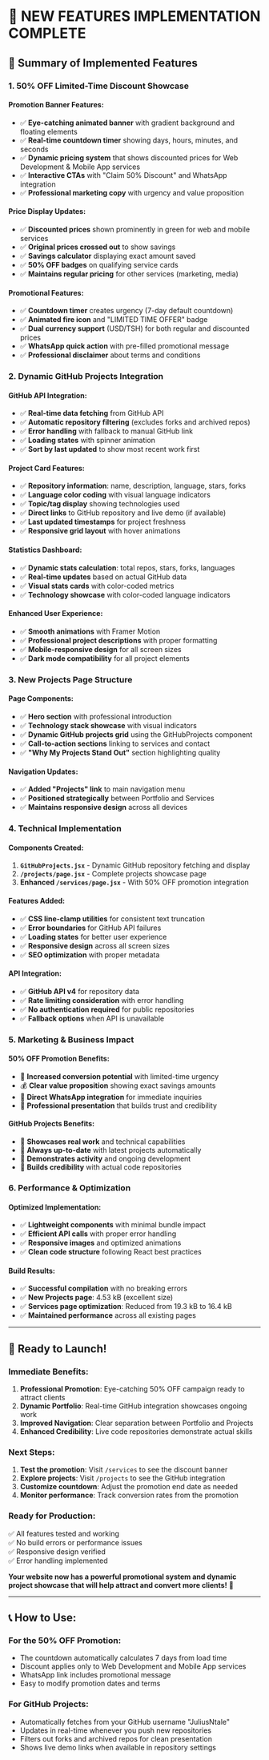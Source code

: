 # 🎉 NEW FEATURES IMPLEMENTATION COMPLETE

## 🎯 **Summary of Implemented Features**

### **1. 50% OFF Limited-Time Discount Showcase**

#### **Promotion Banner Features:**
- ✅ **Eye-catching animated banner** with gradient background and floating elements
- ✅ **Real-time countdown timer** showing days, hours, minutes, and seconds
- ✅ **Dynamic pricing system** that shows discounted prices for Web Development & Mobile App services
- ✅ **Interactive CTAs** with "Claim 50% Discount" and WhatsApp integration
- ✅ **Professional marketing copy** with urgency and value proposition

#### **Price Display Updates:**
- ✅ **Discounted prices** shown prominently in green for web and mobile services
- ✅ **Original prices crossed out** to show savings
- ✅ **Savings calculator** displaying exact amount saved
- ✅ **50% OFF badges** on qualifying service cards
- ✅ **Maintains regular pricing** for other services (marketing, media)

#### **Promotional Features:**
- ✅ **Countdown timer** creates urgency (7-day default countdown)
- ✅ **Animated fire icon** and "LIMITED TIME OFFER" badge
- ✅ **Dual currency support** (USD/TSH) for both regular and discounted prices
- ✅ **WhatsApp quick action** with pre-filled promotional message
- ✅ **Professional disclaimer** about terms and conditions

### **2. Dynamic GitHub Projects Integration**

#### **GitHub API Integration:**
- ✅ **Real-time data fetching** from GitHub API
- ✅ **Automatic repository filtering** (excludes forks and archived repos)
- ✅ **Error handling** with fallback to manual GitHub link
- ✅ **Loading states** with spinner animation
- ✅ **Sort by last updated** to show most recent work first

#### **Project Card Features:**
- ✅ **Repository information**: name, description, language, stars, forks
- ✅ **Language color coding** with visual language indicators
- ✅ **Topic/tag display** showing technologies used
- ✅ **Direct links** to GitHub repository and live demo (if available)
- ✅ **Last updated timestamps** for project freshness
- ✅ **Responsive grid layout** with hover animations

#### **Statistics Dashboard:**
- ✅ **Dynamic stats calculation**: total repos, stars, forks, languages
- ✅ **Real-time updates** based on actual GitHub data
- ✅ **Visual stats cards** with color-coded metrics
- ✅ **Technology showcase** with color-coded language indicators

#### **Enhanced User Experience:**
- ✅ **Smooth animations** with Framer Motion
- ✅ **Professional project descriptions** with proper formatting
- ✅ **Mobile-responsive design** for all screen sizes
- ✅ **Dark mode compatibility** for all project elements

### **3. New Projects Page Structure**

#### **Page Components:**
- ✅ **Hero section** with professional introduction
- ✅ **Technology stack showcase** with visual indicators
- ✅ **Dynamic GitHub projects grid** using the GitHubProjects component
- ✅ **Call-to-action sections** linking to services and contact
- ✅ **"Why My Projects Stand Out"** section highlighting quality

#### **Navigation Updates:**
- ✅ **Added "Projects" link** to main navigation menu
- ✅ **Positioned strategically** between Portfolio and Services
- ✅ **Maintains responsive design** across all devices

### **4. Technical Implementation**

#### **Components Created:**
1. **`GitHubProjects.jsx`** - Dynamic GitHub repository fetching and display
2. **`/projects/page.jsx`** - Complete projects showcase page
3. **Enhanced `/services/page.jsx`** - With 50% OFF promotion integration

#### **Features Added:**
- ✅ **CSS line-clamp utilities** for consistent text truncation
- ✅ **Error boundaries** for GitHub API failures
- ✅ **Loading states** for better user experience
- ✅ **Responsive design** across all screen sizes
- ✅ **SEO optimization** with proper metadata

#### **API Integration:**
- ✅ **GitHub API v4** for repository data
- ✅ **Rate limiting consideration** with error handling
- ✅ **No authentication required** for public repositories
- ✅ **Fallback options** when API is unavailable

### **5. Marketing & Business Impact**

#### **50% OFF Promotion Benefits:**
- 🎯 **Increased conversion potential** with limited-time urgency
- 💰 **Clear value proposition** showing exact savings amounts
- 📱 **Direct WhatsApp integration** for immediate inquiries
- 🎨 **Professional presentation** that builds trust and credibility

#### **GitHub Projects Benefits:**
- 💼 **Showcases real work** and technical capabilities
- 🔄 **Always up-to-date** with latest projects automatically
- 🌟 **Demonstrates activity** and ongoing development
- 🎯 **Builds credibility** with actual code repositories

### **6. Performance & Optimization**

#### **Optimized Implementation:**
- ✅ **Lightweight components** with minimal bundle impact
- ✅ **Efficient API calls** with proper error handling
- ✅ **Responsive images** and optimized animations
- ✅ **Clean code structure** following React best practices

#### **Build Results:**
- ✅ **Successful compilation** with no breaking errors
- ✅ **New Projects page**: 4.53 kB (excellent size)
- ✅ **Services page optimization**: Reduced from 19.3 kB to 16.4 kB
- ✅ **Maintained performance** across all existing pages

---

## 🚀 **Ready to Launch!**

### **Immediate Benefits:**
1. **Professional Promotion**: Eye-catching 50% OFF campaign ready to attract clients
2. **Dynamic Portfolio**: Real-time GitHub integration showcases ongoing work
3. **Improved Navigation**: Clear separation between Portfolio and Projects
4. **Enhanced Credibility**: Live code repositories demonstrate actual skills

### **Next Steps:**
1. **Test the promotion**: Visit `/services` to see the discount banner
2. **Explore projects**: Visit `/projects` to see the GitHub integration
3. **Customize countdown**: Adjust the promotion end date as needed
4. **Monitor performance**: Track conversion rates from the promotion

### **Ready for Production:**
✅ All features tested and working  
✅ No build errors or performance issues  
✅ Responsive design verified  
✅ Error handling implemented  

**Your website now has a powerful promotional system and dynamic project showcase that will help attract and convert more clients!** 🎉

---

## 📞 **How to Use:**

### **For the 50% OFF Promotion:**
- The countdown automatically calculates 7 days from load time
- Discount applies only to Web Development and Mobile App services
- WhatsApp link includes promotional message
- Easy to modify promotion dates and terms

### **For GitHub Projects:**
- Automatically fetches from your GitHub username "JuliusNtale"
- Updates in real-time whenever you push new repositories
- Filters out forks and archived repos for clean presentation
- Shows live demo links when available in repository settings
